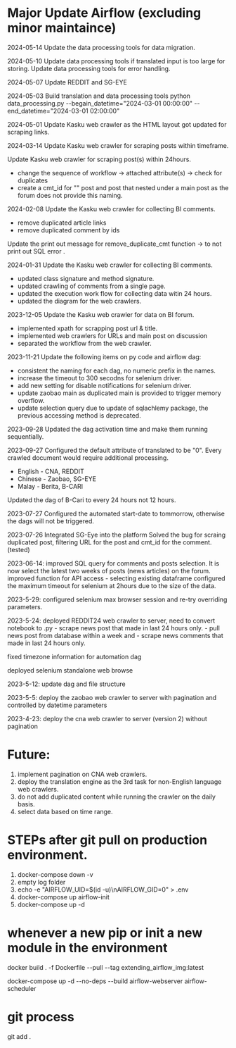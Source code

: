 # Major Update Airflow (excluding minor maintaince)
2024-05-14
Update the data processing tools for data migration.

2024-05-10
Update data processing tools if translated input is too large for storing.
Update data processing tools for error handling.

2024-05-07
Update REDDIT and SG-EYE


2024-05-03
Build translation and data processing tools
python data_processing.py --begain_datetime="2024-03-01 00:00:00" --end_datetime="2024-03-01 02:00:00"

2024-05-01
Update Kasku web crawler as the HTML layout got updated for scraping links.

2024-03-14
Update Kasku web crawler for scraping posts within timeframe.

Update Kasku web crawler for scraping post(s) within 24hours.
- change the sequence of workflow -> attached attribute(s) -> check for duplicates
- create a cmt_id for "" post and post that nested under a main post as the forum does not provide this naming.

2024-02-08
Update the Kasku web crawler for collecting BI comments.
- remove duplicated article links
- remove duplicated comment by ids

Update the print out message for remove_duplicate_cmt function -> to not print out SQL error .

2024-01-31
Update the Kasku web crawler for collecting BI comments.
- updated class signature and method signature.
- updated crawling of comments from a single page.
- updated the execution work flow for collecting data witin 24 hours.
- updated the diagram for the web crawlers.

2023-12-05
Update the Kasku web crawler for data on BI forum.
- implemented xpath for scrapping post url & title.
- implemented web crawlers for URLs and main post on discussion
- separated the workflow from the web crawler.

2023-11-21
Update the following items on py code and airflow dag:
- consistent the naming for each dag, no numeric prefix in the names.
- increase the timeout to 300 secodns for selenium driver.
- add new setting for disable notifications for selenium driver.
- update zaobao main as duplicated main is provided to trigger memory overflow.
- update selection query due to update of sqlachlemy package, the previous accessing method is deprecated.

2023-09-28
Updated the dag activation time and make them running sequentially.

2023-09-27
Configured the default attribute of translated to be "0". Every crawled document would require additional processing.
- English - CNA, REDDIT
- Chinese - Zaobao, SG-EYE
- Malay   - Berita, B-CARI

Updated the dag of B-Cari to every 24 hours not 12 hours.

2023-07-27
Configured the automated start-date to tommorrow, otherwise the dags will not be triggered.

2023-07-26
Integrated SG-Eye into the platform
Solved the bug for scraing duplicated post, filtering URL for the post and cmt_id for the comment. (tested)

2023-06-14:
improved SQL query for comments and posts selection. It is now select the latest two weeks of posts (news articles) on the forum.
improved function for API access - selecting existing dataframe
configured the maximum timeout for selenium at 2hours due to the size of the data.

2023-5-29:
configured selenium max browser session and re-try overriding parameters.

2023-5-24:
deployed REDDIT24 web crawler to server, need to convert notebook to .py 
    - scrape news post that made in last 24 hours only.
    - pull news post from database within a week and
    - scrape news comments that made in last 24 hours only.

fixed timezone information for automation dag

deployed selenium standalone web browse

2023-5-12:
update dag and file structure

2023-5-5:
deploy the zaobao web crawler to server with pagination and controlled by datetime parameters

2023-4-23:
deploy the cna web crawler to server (version 2) without pagination

# Future:
1. implement pagination on CNA web crawlers.
2. deploy the translation engine as the 3rd task for non-English language web crawlers.
3. do not add duplicated content while running the crawler on the daily basis.
4. select data based on time range.


# STEPs after git pull on production environment.
1. docker-compose down -v
2. empty log folder
3. echo -e "AIRFLOW_UID=$(id -u)\nAIRFLOW_GID=0" > .env
4. docker-compose up airflow-init
5. docker-compose up -d

# whenever a new pip or init a new module in the environment
docker build . -f Dockerfile --pull --tag extending_airflow_img:latest

docker-compose up -d --no-deps --build airflow-webserver airflow-scheduler

# git process
git add .
